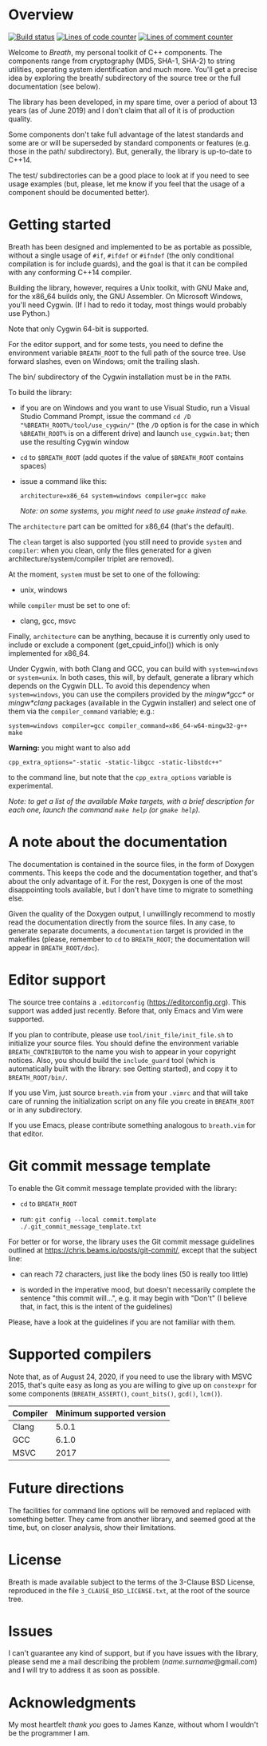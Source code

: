 <!--
 =============================================================================
                      Copyright 2019-2020 Gennaro Prota

                   Licensed under the 3-Clause BSD License.
              (See accompanying file 3_CLAUSE_BSD_LICENSE.txt or
               <https://opensource.org/licenses/BSD-3-Clause>.)
 _____________________________________________________________________________
-->

# Overview


<!--    Note: if you word-wrap these links differently, make sure they
        appear correctly on <github.com>.
     -------------------------------------------------------------------------
-->
[![Build status](
https://travis-ci.com/gennaroprota/breath.svg?branch=master)](
https://travis-ci.com/gennaroprota/breath)
[![Lines of code counter](
https://tokei.rs/b1/github/gennaroprota/breath?category=code)](
https://github.com/gennaroprota/breath)
[![Lines of comment counter](
https://tokei.rs/b1/github/gennaroprota/breath?category=comments)](
https://github.com/gennaroprota/breath)

Welcome to *Breath*, my personal toolkit of C++ components. The components range
from cryptography (MD5, SHA-1, SHA-2) to string utilities, operating system
identification and much more. You'll get a precise idea by exploring the breath/
subdirectory of the source tree or the full documentation (see below).

The library has been developed, in my spare time, over a period of about 13
years (as of June 2019) and I don't claim that all of it is of production
quality.

Some components don't take full advantage of the latest standards and some are
or will be superseded by standard components or features (e.g. those in the
path/ subdirectory). But, generally, the library is up-to-date to C++14.

The test/ subdirectories can be a good place to look at if you need to see usage
examples (but, please, let me know if you feel that the usage of a component
should be documented better).

# Getting started

Breath has been designed and implemented to be as portable as possible, without
a single usage of `#if`, `#ifdef` or `#ifndef` (the only conditional compilation
is for include guards), and the goal is that it can be compiled with any
conforming C++14 compiler.

Building the library, however, requires a Unix toolkit, with GNU Make and, for
the x86_64 builds only, the GNU Assembler. On Microsoft Windows, you'll need
Cygwin. (If I had to redo it today, most things would probably use Python.)

Note that only Cygwin 64-bit is supported.

For the editor support, and for some tests, you need to define the environment
variable `BREATH_ROOT` to the full path of the source tree. Use forward slashes,
even on Windows; omit the trailing slash.

The bin/ subdirectory of the Cygwin installation must be in the `PATH`.

To build the library:

 - if you are on Windows and you want to use Visual Studio, run a Visual Studio
   Command Prompt, issue the command `cd /D "%BREATH_ROOT%/tool/use_cygwin/"`
   (the `/D` option is for the case in which `%BREATH_ROOT%` is on a different
   drive) and launch `use_cygwin.bat`; then use the resulting Cygwin window

 - `cd` to `$BREATH_ROOT` (add quotes if the value of `$BREATH_ROOT` contains
   spaces)

 - issue a command like this:

   ```
   architecture=x86_64 system=windows compiler=gcc make
   ```

   *Note: on some systems, you might need to use `gmake` instead of `make`.*

The `architecture` part can be omitted for x86_64 (that's the default).

The `clean` target is also supported (you still need to provide `system` and
`compiler`: when you clean, only the files generated for a given
architecture/system/compiler triplet are removed).

At the moment, `system` must be set to one of the following:

 - unix, windows

while `compiler` must be set to one of:

 - clang, gcc, msvc

Finally, `architecture` can be anything, because it is currently only used to
include or exclude a component (get_cpuid_info()) which is only implemented for
x86_64.

Under Cygwin, with both Clang and GCC, you can build with `system=windows` or
`system=unix`. In both cases, this will, by default, generate a library which
depends on the Cygwin DLL. To avoid this dependency when `system=windows`, you
can use the compilers provided by the *mingw\*gcc\** or *mingw\*clang* packages
(available in the Cygwin installer) and select one of them via the
`compiler_command` variable; e.g.:

```
system=windows compiler=gcc compiler_command=x86_64-w64-mingw32-g++ make
```

**Warning:** you might want to also add

```
cpp_extra_options="-static -static-libgcc -static-libstdc++"
```

to the command line, but note that the `cpp_extra_options` variable is
experimental.

*Note: to get a list of the available Make targets, with a brief description for
each one, launch the command `make help` (or `gmake help`).*

# A note about the documentation

The documentation is contained in the source files, in the form of Doxygen
comments. This keeps the code and the documentation together, and that's about
the only advantage of it. For the rest, Doxygen is one of the most disappointing
tools available, but I don't have time to migrate to something else.

Given the quality of the Doxygen output, I unwillingly recommend to mostly read
the documentation directly from the source files. In any case, to generate
separate documents, a `documentation` target is provided in the makefiles
(please, remember to `cd` to `BREATH_ROOT`; the documentation will appear in
`BREATH_ROOT/doc`).

# Editor support

The source tree contains a `.editorconfig` (https://editorconfig.org). This
support was added just recently. Before that, only Emacs and Vim were supported.

If you plan to contribute, please use `tool/init_file/init_file.sh` to
initialize your source files. You should define the environment variable
`BREATH_CONTRIBUTOR` to the name you wish to appear in your copyright notices.
Also, you should build the `include_guard` tool (which is automatically built
with the library: see Getting started), and copy it to `BREATH_ROOT/bin/`.

If you use Vim, just source `breath.vim` from your `.vimrc` and that will take
care of running the initialization script on any file you create in
`BREATH_ROOT` or in any subdirectory.

If you use Emacs, please contribute something analogous to `breath.vim` for that
editor.

# Git commit message template

To enable the Git commit message template provided with the library:

 - `cd` to `BREATH_ROOT`

 - run: `git config --local commit.template ./.git_commit_message_template.txt`

For better or for worse, the library uses the Git commit message guidelines
outlined at https://chris.beams.io/posts/git-commit/, except that the subject
line:

 - can reach 72 characters, just like the body lines (50 is really too little)

 - is worded in the imperative mood, but doesn't necessarily complete the
   sentence "this commit will...", e.g. it may begin with "Don't" (I believe
   that, in fact, this is the intent of the guidelines)

Please, have a look at the guidelines if you are not familiar with them.

# Supported compilers

Note that, as of August 24, 2020, if you need to use the library with MSVC 2015,
that's quite easy as long as you are willing to give up on `constexpr` for some
components (`BREATH_ASSERT()`, `count_bits()`, `gcd()`, `lcm()`).

Compiler | Minimum supported version
---------|----------------------------
Clang    | 5.0.1
GCC      | 6.1.0
MSVC     | 2017

# Future directions

The facilities for command line options will be removed and replaced with
something better. They came from another library, and seemed good at the time,
but, on closer analysis, show their limitations.

# License

Breath is made available subject to the terms of the 3-Clause BSD License,
reproduced in the file `3_CLAUSE_BSD_LICENSE.txt`, at the root of the source
tree.

# Issues

I can't guarantee any kind of support, but if you have issues with the library,
please send me a mail describing the problem (*name.surname*@gmail.com) and I
will try to address it as soon as possible.

# Acknowledgments

My most heartfelt *thank you* goes to James Kanze, without whom I wouldn't be
the programmer I am.

[//]: # (
 Local Variables:
 mode: markdown
 indent-tabs-mode: nil
 coding: utf-8
 End:
 vim: set ft=markdown et sts=4 sw=4:
 vim: set fenc=utf-8 nobomb:
)
